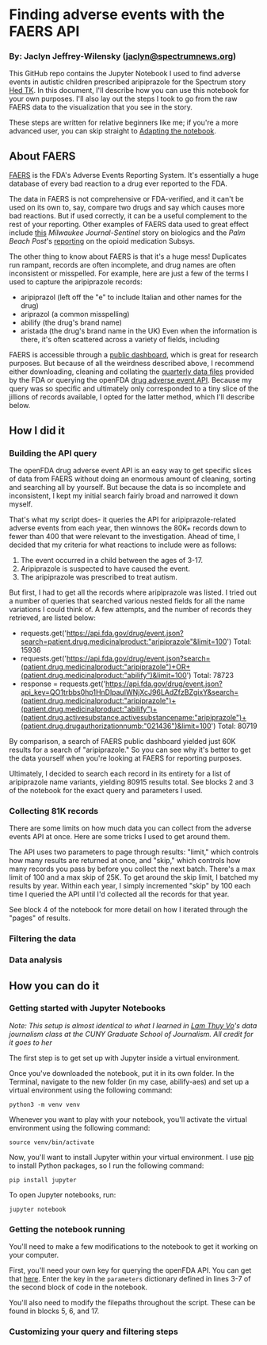 # Finding adverse events with the FAERS API
### By: Jaclyn Jeffrey-Wilensky (jaclyn@spectrumnews.org)


This GitHub repo contains the Jupyter Notebook I used to find adverse events in autistic children prescribed aripiprazole for the Spectrum story [Hed TK](https://www.spectrumnews.org). In this document, I'll describe how you can use this notebook for your own purposes. I'll also lay out the steps I took to go from the raw FAERS data to the visualization that you see in the story.

These steps are written for relative beginners like me; if you're a more advanced user, you can skip straight to [Adapting the notebook](https://github.com/jjw-spectrum/abilify-aes/blob/master/README.md#adapting-the-notebook).

## About FAERS
[FAERS](https://open.fda.gov/data/faers/) is the FDA's Adverse Events Reporting System. It's essentially a huge database of every bad reaction to a drug ever reported to the FDA.

The data in FAERS is not comprehensive or FDA-verified, and it can't be used on its own to, say, compare two drugs and say which causes more bad reactions. But if used correctly, it can be a useful complement to the rest of your reporting. Other examples of FAERS data used to great effect include [this](https://www.jsonline.com/story/news/investigations/2019/05/30/arthritis-psoriasis-drugs-darker-aspect-34-000-reports-deaths/1206103001/) *Milwaukee Journal-Sentinel* story on biologics and the *Palm Beach Post*'s [reporting](https://www.palmbeachpost.com/news/20180404/how-post-unearthed-local-roots-of-insys-story) on the opioid medication Subsys.

The other thing to know about FAERS is that it's a huge mess! Duplicates run rampant, records are often incomplete, and drug names are often inconsistent or misspelled. For example, here are just a few of the terms I used to capture the aripiprazole records:
- aripiprazol (left off the "e" to include Italian and other names for the drug)
- ariprazol (a common misspelling)
- abilify (the drug's brand name)
- aristada (the drug's brand name in the UK)
Even when the information is there, it's often scattered across a variety of fields, including

FAERS is accessible through a [public dashboard](https://www.fda.gov/drugs/questions-and-answers-fdas-adverse-event-reporting-system-faers/fda-adverse-event-reporting-system-faers-public-dashboard), which is great for research purposes. But because of all the weirdness described above, I recommend either downloading, cleaning and collating the [quarterly data files](https://fis.fda.gov/extensions/FPD-QDE-FAERS/FPD-QDE-FAERS.html) provided by the FDA or querying the openFDA [drug adverse event API](https://open.fda.gov/apis/drug/event/). Because my query was so specific and ultimately only corresponded to a tiny slice of the jillions of records available, I opted for the latter method, which I'll describe below.

## How I did it

### Building the API query

The openFDA drug adverse event API is an easy way to get specific slices of data from FAERS without doing an enormous amount of cleaning, sorting and searching all by yourself. But because the data is so incomplete and inconsistent, I kept my initial search fairly broad and narrowed it down myself.

That's what my script does- it queries the API for aripiprazole-related adverse events from each year, then winnows the 80K+ records down to fewer than 400 that were relevant to the investigation. Ahead of time, I decided that my criteria for what reactions to include were as follows:
1. The event occurred in a child between the ages of 3-17.
2. Aripiprazole is suspected to have caused the event.
3. The aripiprazole was prescribed to treat autism.

But first, I had to get all the records where aripiprazole was listed. I tried out a number of queries that searched various nested fields for all the name variations I could think of. A few attempts, and the number of records they retrieved, are listed below:

- requests.get('https://api.fda.gov/drug/event.json?search=patient.drug.medicinalproduct:"aripiprazole"&limit=100')
  Total: 15936
- requests.get('https://api.fda.gov/drug/event.json?search=(patient.drug.medicinalproduct:"aripiprazole")+OR+(patient.drug.medicinalproduct:"abilify")&limit=100')
  Total: 78723
- response = requests.get('https://api.fda.gov/drug/event.json?api_key=QO1trbbs0hp1HnDlpauIWNjXcJ96LAdZfzBZgixY&search=(patient.drug.medicinalproduct:"aripiprazole")+(patient.drug.medicinalproduct:"abilify")+(patient.drug.activesubstance.activesubstancename:"aripiprazole")+(patient.drug.drugauthorizationnumb:"021436")&limit=100')
  Total: 80719

By comparison, a search of FAERS public dashboard yielded just 60K results for a search of "aripiprazole." So you can see why it's better to get the data yourself when you're looking at FAERS for reporting purposes.

Ultimately, I decided to search each record in its entirety for a list of aripiprazole name variants, yielding 80915 results total. See blocks 2 and 3 of the notebook for the exact query and parameters I used.

### Collecting 81K records

There are some limits on how much data you can collect from the adverse events API at once. Here are some tricks I used to get around them.

The API uses two parameters to page through results: "limit," which controls how many results are returned at once, and "skip," which controls how many records you pass by before you collect the next batch. There's a max limit of 100 and a max skip of 25K. To get around the skip limit, I batched my results by year. Within each year, I simply incremented "skip" by 100 each time I queried the API until I'd collected all the records for that year.

See block 4 of the notebook for more detail on how I iterated through the "pages" of results.

### Filtering the data







### Data analysis

## How you can do it

### Getting started with Jupyter Notebooks
*Note: This setup is almost identical to what I learned in [Lam Thuy Vo](https://github.com/lamthuyvo)'s data journalism class at the CUNY Graduate School of Journalism. All credit for it goes to her*

The first step is to get set up with Jupyter inside a virtual environment.

Once you've downloaded the notebook, put it in its own folder. In the Terminal, navigate to the new folder (in my case, abilify-aes) and set up a virtual environment using the following command:

`python3 -m venv venv`

Whenever you want to play with your notebook, you'll activate the virtual environment using the following command:

`source venv/bin/activate`

Now, you'll want to install Jupyter within your virtual environment. I use [pip](https://pip.pypa.io/en/stable/) to install Python packages, so I run the following command:

`pip install jupyter`

To open Jupyter notebooks, run:

`jupyter notebook`

### Getting the notebook running

You'll need to make a few modifications to the notebook to get it working on your computer.

First, you'll need your own key for querying the openFDA API. You can get that [here](https://open.fda.gov/apis/authentication/). Enter the key in the `parameters` dictionary defined in lines 3-7 of the second block of code in the notebook.

You'll also need to modify the filepaths throughout the script. These can be found in blocks 5, 6, and 17.

### Customizing your query and filtering steps

